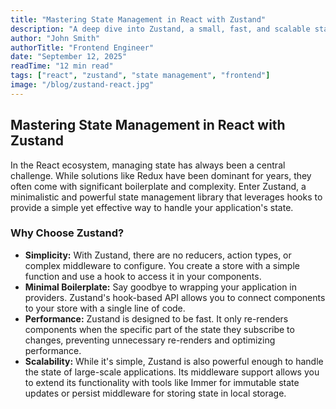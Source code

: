```yaml
---
title: "Mastering State Management in React with Zustand"
description: "A deep dive into Zustand, a small, fast, and scalable state management solution for React."
author: "John Smith"
authorTitle: "Frontend Engineer"
date: "September 12, 2025"
readTime: "12 min read"
tags: ["react", "zustand", "state management", "frontend"]
image: "/blog/zustand-react.jpg"
---
```


## Mastering State Management in React with Zustand

In the React ecosystem, managing state has always been a central challenge. While solutions like Redux have been dominant for years, they often come with significant boilerplate and complexity. Enter Zustand, a minimalistic and powerful state management library that leverages hooks to provide a simple yet effective way to handle your application's state.

### Why Choose Zustand?

*   **Simplicity:** With Zustand, there are no reducers, action types, or complex middleware to configure. You create a store with a simple function and use a hook to access it in your components.
*   **Minimal Boilerplate:** Say goodbye to wrapping your application in providers. Zustand's hook-based API allows you to connect components to your store with a single line of code.
*   **Performance:** Zustand is designed to be fast. It only re-renders components when the specific part of the state they subscribe to changes, preventing unnecessary re-renders and optimizing performance.
*   **Scalability:** While it's simple, Zustand is also powerful enough to handle the state of large-scale applications. Its middleware support allows you to extend its functionality with tools like Immer for immutable state updates or persist middleware for storing state in local storage. 